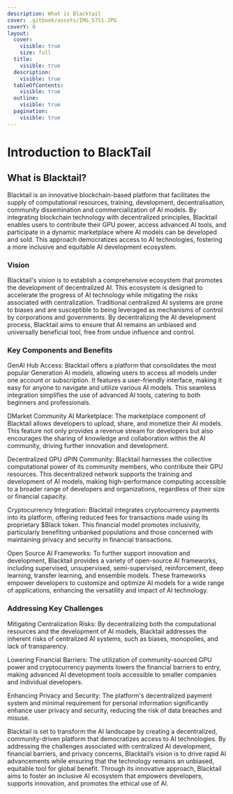 ```yaml
---
description: What is Blacktail
cover: .gitbook/assets/IMG_5751.JPG
coverY: 0
layout:
  cover:
    visible: true
    size: full
  title:
    visible: true
  description:
    visible: true
  tableOfContents:
    visible: true
  outline:
    visible: true
  pagination:
    visible: true
---
```


# Introduction to BlackTail

## What is Blacktail?

Blacktail is an innovative blockchain-based platform that facilitates the supply of computational resources, training, development, decentralisation, community dissemination and commercialization of AI models. By integrating blockchain technology with decentralized principles, Blacktail enables users to contribute their GPU power, access advanced AI tools, and participate in a dynamic marketplace where AI models can be developed and sold. This approach democratizes access to AI technologies, fostering a more inclusive and equitable AI development ecosystem.

&#x20;

### Vision <a href="#id-30j0zll" id="id-30j0zll"></a>

Blacktail's vision is to establish a comprehensive ecosystem that promotes the development of decentralized AI. This ecosystem is designed to accelerate the progress of AI technology while mitigating the risks associated with centralization. Traditional centralized AI systems are prone to biases and are susceptible to being leveraged as mechanisms of control by corporations and governments. By decentralizing the AI development process, Blacktail aims to ensure that AI remains an unbiased and universally beneficial tool, free from undue influence and control.

&#x20;

### Key Components and Benefits <a href="#id-1fob9te" id="id-1fob9te"></a>

&#x20;

GenAI Hub Access: Blacktail offers a platform that consolidates the most popular Generation AI models, allowing users to access all models under one account or subscription. It features a user-friendly interface, making it easy for anyone to navigate and utilize various AI models. This seamless integration simplifies the use of advanced AI tools, catering to both beginners and professionals.

&#x20;

DMarket Community AI Marketplace: The marketplace component of Blacktail allows developers to upload, share, and monetize their AI models. This feature not only provides a revenue stream for developers but also encourages the sharing of knowledge and collaboration within the AI community, driving further innovation and development.

&#x20;

Decentralized GPU dPIN Community: Blacktail harnesses the collective computational power of its community members, who contribute their GPU resources. This decentralized network supports the training and development of AI models, making high-performance computing accessible to a broader range of developers and organizations, regardless of their size or financial capacity.

&#x20;

Cryptocurrency Integration: Blacktail integrates cryptocurrency payments into its platform, offering reduced fees for transactions made using its proprietary $Black token. This financial model promotes inclusivity, particularly benefiting unbanked populations and those concerned with maintaining privacy and security in financial transactions.

&#x20;

Open Source AI Frameworks: To further support innovation and development, Blacktail provides a variety of open-source AI frameworks, including supervised, unsupervised, semi-supervised, reinforcement, deep learning, transfer learning, and ensemble models. These frameworks empower developers to customize and optimize AI models for a wide range of applications, enhancing the versatility and impact of AI technology.

&#x20;

### Addressing Key Challenges <a href="#id-3znysh7" id="id-3znysh7"></a>

Mitigating Centralization Risks: By decentralizing both the computational resources and the development of AI models, Blacktail addresses the inherent risks of centralized AI systems, such as biases, monopolies, and lack of transparency.

&#x20;

Lowering Financial Barriers: The utilization of community-sourced GPU power and cryptocurrency payments lowers the financial barriers to entry, making advanced AI development tools accessible to smaller companies and individual developers.

&#x20;

Enhancing Privacy and Security: The platform's decentralized payment system and minimal requirement for personal information significantly enhance user privacy and security, reducing the risk of data breaches and misuse.

&#x20;

Blacktail is set to transform the AI landscape by creating a decentralized, community-driven platform that democratizes access to AI technologies. By addressing the challenges associated with centralized AI development, financial barriers, and privacy concerns, Blacktail’s vision is to drive rapid AI advancements while ensuring that the technology remains an unbiased, equitable tool for global benefit. Through its innovative approach, Blacktail aims to foster an inclusive AI ecosystem that empowers developers, supports innovation, and promotes the ethical use of AI.
